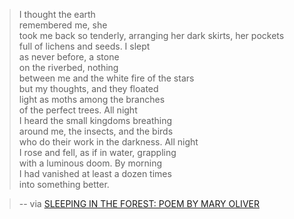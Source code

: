 
> I thought the earth  
> remembered me, she  
> took me back so tenderly, arranging
> her dark skirts, her pockets  
> full of lichens and seeds. I slept  
> as never before, a stone  
> on the riverbed, nothing  
> between me and the white fire of the stars  
> but my thoughts, and they floated  
> light as moths among the branches  
> of the perfect trees. All night  
> I heard the small kingdoms breathing  
> around me, the insects, and the birds  
> who do their work in the darkness. All night  
> I rose and fell, as if in water, grappling  
> with a luminous doom. By morning  
> I had vanished at least a dozen times  
> into something better.

> -- via [SLEEPING IN THE FOREST: POEM BY MARY OLIVER](https://artistic.umn.edu/sleeping-forest-poem-mary-oliver)
